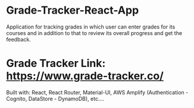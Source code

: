 # Grade-Tracker-React-App

Application for tracking grades in which user can enter grades for its courses and in addition to that to review its overall progress and get the feedback.
                       
# Grade Tracker Link: https://www.grade-tracker.co/   

Built with: React, React Router, Material-UI, AWS Amplify (Authentication -  Cognito, DataStore - DynamoDB), etc....

